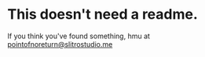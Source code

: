 # This doesn't need a readme.
If you think you've found something, hmu at pointofnoreturn@slitrostudio.me